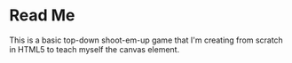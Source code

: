 # Read Me

This is a basic top-down shoot-em-up game that I'm creating from scratch in HTML5 to teach myself the canvas element.